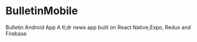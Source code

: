 # BulletinMobile

Bulletin Android App
A tl;dr news app built on React Native,Expo, Redux and Firebase

